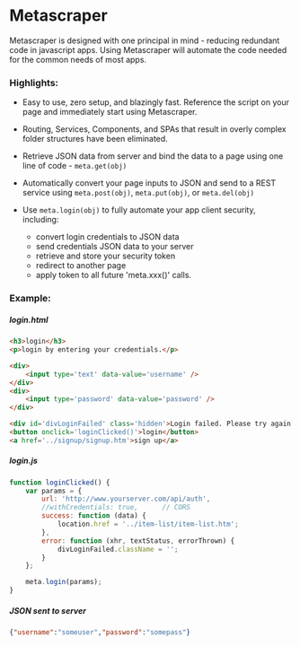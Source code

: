 # Metascraper

Metascraper is designed with one principal in mind - reducing redundant code in javascript apps. Using Metascraper will automate the code needed for the common needs of most apps.

### Highlights:
  - Easy to use, zero setup, and blazingly fast. Reference the script on your page and immediately start using Metascraper. 
  
  - Routing, Services, Components, and SPAs that result in overly complex folder structures have been eliminated. 
  
  - Retrieve JSON data from server and bind the data to a page using one line of code - `meta.get(obj)`
  
  - Automatically convert your page inputs to JSON and send to a REST service using `meta.post(obj)`, `meta.put(obj)`, or `meta.del(obj)`
  
  - Use `meta.login(obj)` to fully automate your app client security, including: 
    - convert login credentials to JSON data
    - send credentials JSON data to your server
    - retrieve and store your security token
    - redirect to another page
    - apply token to all future 'meta.xxx()' calls.
  
### Example:
##### login.html
```html
<h3>login</h3>
<p>login by entering your credentials.</p>

<div>
    <input type='text' data-value='username' />
</div>
<div>
    <input type='password' data-value='password' />
</div>

<div id='divLoginFailed' class='hidden'>Login failed. Please try again.</div>
<button onclick='loginClicked()'>login</button>
<a href='../signup/signup.htm'>sign up</a>
```

##### login.js
```javascript
function loginClicked() {
    var params = {
        url: 'http://www.yourserver.com/api/auth',
        //withCredentials: true,      // CORS
        success: function (data) {
            location.href = '../item-list/item-list.htm';
        },
        error: function (xhr, textStatus, errorThrown) {
            divLoginFailed.className = '';
        }
    };

    meta.login(params);
}
```

##### JSON sent to server
```json
{"username":"someuser","password":"somepass"}
```

